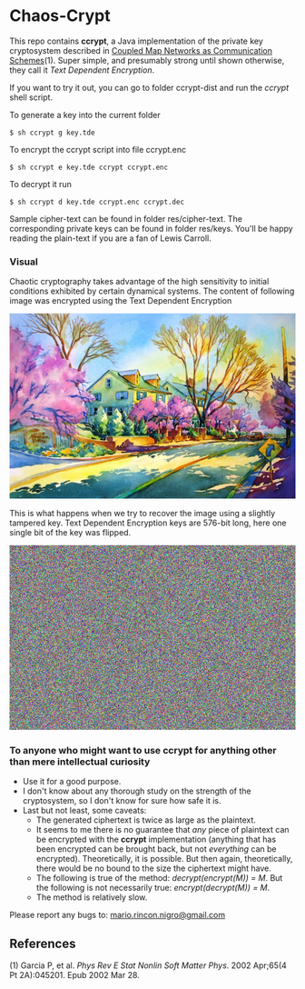 # Chaos-Crypt

This repo contains **ccrypt**, a Java implementation of the private key
cryptosystem described in [Coupled Map Networks as Communication Schemes](http://arxiv.org/abs/nlin/0201042)(1). Super simple, and presumably strong
until shown otherwise, they call it *Text Dependent Encryption*.

If you want to try it out, you can go to folder ccrypt-dist and run
the *ccrypt* shell script.

To generate a key into the current folder

    $ sh ccrypt g key.tde

To encrypt the ccrypt script into file ccrypt.enc

    $ sh ccrypt e key.tde ccrypt ccrypt.enc

To decrypt it run

    $ sh ccrypt d key.tde ccrypt.enc ccrypt.dec

Sample cipher-text can be found in folder res/cipher-text. The corresponding
private keys can be found in folder res/keys. You'll be happy reading the
plain-text if you are a fan of Lewis Carroll.

### Visual

Chaotic cryptography takes advantage of the high sensitivity to initial
conditions exhibited by certain dynamical systems. The content of following
image was encrypted using the Text Dependent Encryption

![Plain image](res/img/watercolor.jpg)

This is what happens when we try to recover the image using a slightly
tampered key. Text Dependent Encryption keys are 576-bit long, here one single
bit of the key was flipped.

![Slightly different key](res/img/bit-flip.jpg)

### To anyone who might want to use **ccrypt** for anything other than mere intellectual curiosity

- Use it for a good purpose.
- I don't know about any thorough study on the strength of
the cryptosystem, so I don't know for sure how safe it is.
- Last but not least, some caveats:
    - The generated ciphertext is twice as large as the plaintext.
    - It seems to me there is no guarantee that *any* piece of
    plaintext can be encrypted with the **ccrypt** implementation (anything
    that has been encrypted can be brought back, but not *everything* can be
    encrypted). Theoretically, it is possible. But then again,
    theoretically, there would be no bound to the size the ciphertext
    might have.
    - The following is true of the method: *decrypt(encrypt(M)) = M*.
    But the following is not necessarily true: *encrypt(decrypt(M)) = M*.
    - The method is relatively slow.

Please report any bugs to: mario.rincon.nigro@gmail.com

## References

(1) Garcia P, et al. *Phys Rev E Stat Nonlin Soft Matter Phys*. 2002 Apr;65(4 Pt 2A):045201. Epub 2002 Mar 28.
